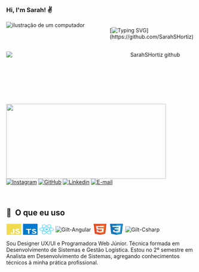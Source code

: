 ### Hi, I'm Sarah! ✌️

<div style="display: flex;">
  <img src="https://cdnb.artstation.com/p/assets/images/images/072/229/503/large/sarah-hortiz-illustration5.jpg?1706886489" alt="ilustração de um computador" min-width="400px" max-width="400px" width="400px" align="left">
  
  [![Typing SVG](https://readme-typing-svg.herokuapp.com/?color=6474B9&size=35&center=true&vCenter=true&width=1000&lines=Olá,+eu+sou+a+Sarah!)](https://github.com/SarahSHortiz)
</div>

<br>

<div align="right">
    <img width="465px" height="140px" align="left" src="https://github-readme-stats.vercel.app/api?username=SarahSHortiz&show_icons=true&count_private=true&hide_border=true&title_color=6474B9&icon_color=6474B9&text_color=937CD5&bg_color=0a0c10&hide=contribs&thme=transparent&include_all_commits=true&rank_icon=github" alt="SarahSHortiz github" />
    <img width="427px" height="200px" align="left" src="https://github-readme-stats.vercel.app/api/top-langs/?username=SarahSHortiz&layout=compact&hide_border=true&title_color=6474B9&text_color=937CD5&bg_color=0a0c10&thme=transparent" />
</div>

[![Instagram](https://img.shields.io/badge/Instagram-E4405F?style=for-the-badge&logo=instagram&logoColor=white)](https://www.instagram.com/taehortiz/)
[![GitHub](https://img.shields.io/badge/GitHub-100000?style=for-the-badge&logo=github&logoColor=white)](https://github.com/SarahSHortiz)
[![Linkedin](https://img.shields.io/badge/LinkedIn-0077B5?style=for-the-badge&logo=linkedin&logoColor=white)](https://www.linkedin.com/in/sarah-hortiz-3430131a8/)
[![E-mail](https://img.shields.io/badge/Gmail-D14836?style=for-the-badge&logo=gmail&logoColor=white)](ssantoshortizr@gmail.com)

<div style="display: inline_block "><br>
 <h2> 🚀 &nbsp;O que eu uso</h2>
  <img align="center" alt="Gilt-Js" height="30" width="40" src="https://raw.githubusercontent.com/devicons/devicon/master/icons/javascript/javascript-plain.svg">
  <img align="center" alt="Gilt-Ts" height="30" width="40" src="https://raw.githubusercontent.com/devicons/devicon/master/icons/typescript/typescript-plain.svg">
  <img align="center" alt="Gilt-React" height="30" width="40" src="https://raw.githubusercontent.com/devicons/devicon/master/icons/react/react-original.svg">
  <img align="center" alt="Gilt-Angular" height="30" width="40" src="https://cdn.jsdelivr.net/gh/devicons/devicon/icons/angularjs/angularjs-plain.svg">
  <img align="center" alt="Gilt-HTML" height="30" width="40" src="https://raw.githubusercontent.com/devicons/devicon/master/icons/html5/html5-original.svg">
  <img align="center" alt="Gilt-CSS" height="30" width="40" src="https://raw.githubusercontent.com/devicons/devicon/master/icons/css3/css3-original.svg">
  <img align="center" alt="Gilt-Csharp" height="30" width="40" src="https://cdn.jsdelivr.net/gh/devicons/devicon/icons/java/java-original.svg">
</div>

<p align="left"> 
 Sou Designer UX/UI e Programadora Web Júnior. Técnica formada em Desenvolvimento de Sistemas e Gestão Logística. Estou no 2º semestre em Analista em Desenvolvimento de Sistemas, agregando conhecimentos técnicos à minha prática profissional.
</p>
